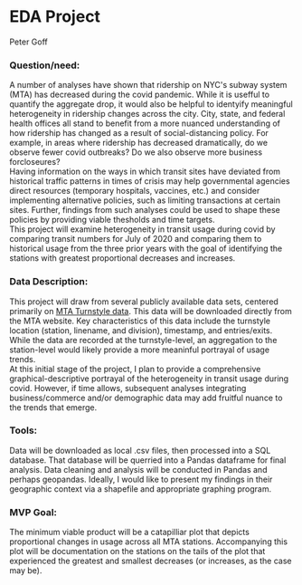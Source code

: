 # EDA Project 
Peter Goff

### Question/need: <br>
A number of analyses have shown that ridership on NYC's subway system (MTA) has decreased during the covid pandemic. While it is usefful to quantify the aggregate drop, it would also be helpful to identyify meaningful heterogeneity in ridership changes across the city. City, state, and federal health offices all stand to benefit from a more nuanced understanding of how ridership has changed as a result of social-distancing policy. For example, in areas where ridership has decreased dramatically, do we observe fewer covid outbreaks? Do we also observe more business forcloseures? <br>
Having information on the ways in which transit sites have deviated from historical traffic patterns in times of crisis may help governmental agencies direct resources (temporary hospitals, vaccines, etc.) and consider implementing alternative policies, such as limiting transactions at certain sites. Further, findings from such analyses could be used to shape these policies by providing viable thesholds and time targets. <br>
This project will examine heterogeneity in transit usage during covid by comparing transit numbers for July of 2020 and comparing them to historical usage from the three prior years with the goal of identifying the stations with greatest proportional decreases and increases. <br>

### Data Description: <br>
This project will draw from several publicly available data sets, centered primarily on [MTA Turnstyle data](http://web.mta.info/developers/turnstile.html). This data will be downloaded directly from the MTA website. Key characteristics of this data include the turnstyle location (station, linename, and division), timestamp, and entries/exits. While the data are recorded at the turnstyle-level, an aggregation to the station-level would likely provide a more meaninful portrayal of usage trends. <br>
At this initial stage of the project, I plan to provide a comprehensive graphical-descriptive portrayal of the heterogeneity in transit usage during covid. However, if time allows, subsequent analyses integrating business/commerce and/or demographic data may add fruitful nuance to the trends that emerge. <br>

### Tools: <br>
Data will be downloaded as local .csv files, then processed into a SQL database. That database will be querried into a Pandas dataframe for final analysis. Data cleaning and analysis will be conducted in Pandas and perhaps geopandas. Ideally, I would like to present my findings in their geographic context via a shapefile and appropriate graphing program. <br>

### MVP Goal: <br>
The minimum viable product will be a catapilliar plot that depicts proportional changes in usage across all MTA stations. Accompanying this plot will be documentation on the stations on the tails of the plot that experienced the greatest and smallest decreases (or increases, as the case may be). <br>
